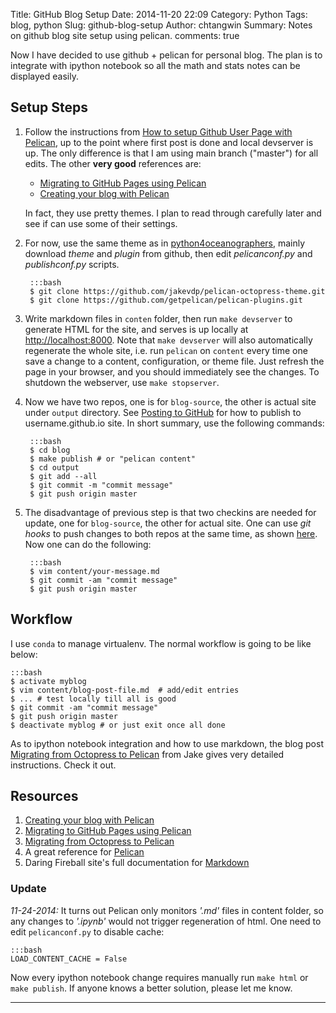Title: GitHub Blog Setup
Date: 2014-11-20 22:09
Category: Python
Tags: blog, python
Slug: github-blog-setup
Author: chtangwin
Summary: Notes on github blog site setup using pelican.
comments: true


Now I have decided to use github + pelican for personal blog. The plan is to 
integrate with ipython notebook so all the math and stats notes can be displayed 
easily. 

Setup Steps
-----------

1. Follow the instructions from [How to setup Github User Page with Pelican](http://ntanjerome.org/blog/how-to-setup-github-user-page-with-pelican/), up to
the point where first post is done and local devserver is up. The only difference
is that I am using main branch ("master") for all edits. The other **very good** references are:
    
    - [Migrating to GitHub Pages using Pelican](http://mathamy.com/migrating-to-github-pages-using-pelican.html)
    - [Creating your blog with Pelican](http://chdoig.github.io/create-pelican-blog.html)
    
    In fact, they use pretty themes. I plan to read through carefully later
    and see if can use some of their settings.
    
2. For now, use the same theme as in [python4oceanographers](http://nbviewer.ipython.org/url/ocefpaf.github.com/python4oceanographers/downloads/notebooks/2013-12-23-blogging.ipynb), mainly download *theme* and *plugin* from github, then edit *pelicanconf.py* and *publishconf.py* scripts.

        :::bash
        $ git clone https://github.com/jakevdp/pelican-octopress-theme.git
        $ git clone https://github.com/getpelican/pelican-plugins.git

3. Write markdown files in `conten` folder, then run `make devserver` to generate HTML 
for the site, and serves is up locally at [http://localhost:8000](http://localhost:8000).
Note that `make devserver` will also automatically regenerate the whole site, i.e. run `pelican` on `content` every time one save a change to a content, configuration, or theme file. Just refresh the page in your browser, and you should immediately see the changes. To shutdown the webserver, use `make stopserver`.

4. Now we have two repos, one is for `blog-source`, the other is actual site under `output` directory. See [Posting to GitHub](http://mathamy.com/migrating-to-github-pages-using-pelican.html) 
for how to publish to username.github.io site. In short summary, use the following commands:

        :::bash
        $ cd blog
        $ make publish # or "pelican content"
        $ cd output
        $ git add --all
        $ git commit -m "commit message"
        $ git push origin master

5. The disadvantage of previous step is that two checkins are needed for update, one
for `blog-source`, the other for actual site. One can use *git hooks* to push changes
to both repos at the same time, as shown 
[here](http://mavant.com/blog/2014/03/10/pelican-git-hooks-github-dot-io/).
Now one can do the following:

        :::bash
        $ vim content/your-message.md
        $ git commit -am "commit message"
        $ git push origin master

        
Workflow
--------
I use `conda` to manage virtualenv. The normal workflow is going to be like below:

    :::bash
    $ activate myblog
    $ vim content/blog-post-file.md  # add/edit entries
    $ ... # test locally till all is good
    $ git commit -am "commit message"
    $ git push origin master
    $ deactivate myblog # or just exit once all done

As to ipython notebook integration and how to use markdown, the blog post
[Migrating from Octopress to Pelican](https://jakevdp.github.io/blog/2013/05/07/migrating-from-octopress-to-pelican/)
from Jake gives very detailed instructions. Check it out. 

Resources
---------
1. [Creating your blog with Pelican](http://chdoig.github.io/create-pelican-blog.html)
2. [Migrating to GitHub Pages using Pelican](http://mathamy.com/migrating-to-github-pages-using-pelican.html)
3. [Migrating from Octopress to Pelican](https://jakevdp.github.io/blog/2013/05/07/migrating-from-octopress-to-pelican/)
4. A great reference for [Pelican](http://futurile.net/resources/blogging/pelican.html)
5. Daring Fireball site's full documentation for [Markdown](http://daringfireball.net/projects/markdown/syntax)


### Update
*11-24-2014:* It turns out Pelican only monitors *'.md'* files in content folder, so any changes to *'.ipynb'*
would not trigger regeneration of html. One need to edit `pelicanconf.py` to disable cache:

    :::bash
    LOAD_CONTENT_CACHE = False

Now every ipython notebook change requires manually run `make html` or `make publish`. If anyone knows a better
solution, please let me know.
    
----